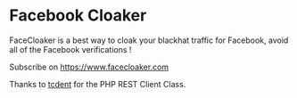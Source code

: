 # Facebook Cloaker
FaceCloaker is a best way to cloak your blackhat traffic for Facebook, avoid all of the Facebook verifications !

Subscribe on https://www.facecloaker.com

Thanks to [tcdent](https://github.com/tcdent/php-restclient) for the PHP REST Client Class.

